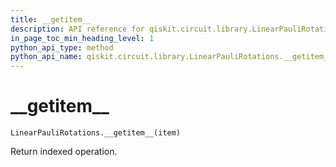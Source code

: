 ```yaml
---
title: __getitem__
description: API reference for qiskit.circuit.library.LinearPauliRotations.__getitem__
in_page_toc_min_heading_level: 1
python_api_type: method
python_api_name: qiskit.circuit.library.LinearPauliRotations.__getitem__
---
```


# \_\_getitem\_\_

<span id="qiskit.circuit.library.LinearPauliRotations.__getitem__" />

`LinearPauliRotations.__getitem__(item)`

Return indexed operation.

